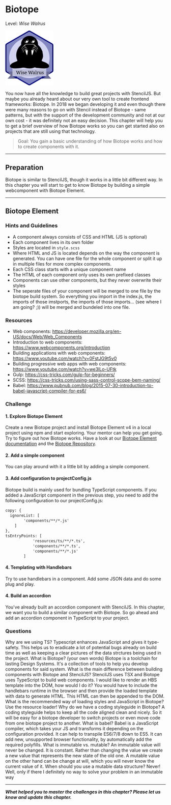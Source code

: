 # Biotope
Level: *Wise Walrus*

<img src="./assets/walrus_badge.svg" width="30%" height="auto" alt="wise_walrusp">

You now have all the knowledge to build great projects with StencilJS. But maybe you already heard about our very own tool to create frontend frameworks: Biotope. In 2018 we began developing it and even though there were many reasons to go on with Stencil instead of Biotope - same patterns, but with the support of the development community and not at our own cost - it was definitely not an easy decision.
This chapter will help you to get a brief overview of how Biotope works so you can get started also on projects that are still using that technology.

> Goal: You gain a basic understanding of how Biotope works and how to create components with it.

---

## Preparation

Biotope is similar to StencilJS, though it works in a little bit different way. In this chapter you will start to get to know Biotope by building a simple webcomponent with Biotope Element.

---

## Biotope Element

### Hints and Guidelines

- A component always consists of CSS and HTML (JS is optional)
- Each component lives in its own folder
- Styles are located in `style.scss`
- Where HTML and JS is located depends on the way the component is generated. You can have one file for the whole component or split it up in multiple files for more complex components. 
- Each CSS class starts with a unique component name
- The HTML of each component only uses its own prefixed classes
- Components can use other components, but they never overwrite their styles
- The seperate files of your component will be merged to one file by the biotope build system. So everything you import in the index.js, the imports of those imstports, the imports of those imports... (see where I am going? ;)) will be merged and bundeled into one file.


### Resources

- Web components: https://developer.mozilla.org/en-US/docs/Web/Web_Components
- Introduction to web components: https://www.webcomponents.org/introduction
- Building applications with web components: https://www.youtube.com/watch?v=0FstJG9t5v0
- Building progressive web apps with web components: https://www.youtube.com/watch?v=we3lLo-UFtk
- Gulp: https://css-tricks.com/gulp-for-beginners/
- SCSS: https://css-tricks.com/using-sass-control-scope-bem-naming/
- Babel: https://www.pubnub.com/blog/2015-07-30-introduction-to-babel-javascript-compiler-for-es6/

### Challenge
#### 1. Explore Biotope Element
Create a new Biotope project and install Biotope Element v4 in a local project using npm and start exploring. Your mentor can help you get going. Try to figure out how Biotope works. Have a look at our [Biotope Element documentation](https://element.biotope.sh/) and the [Biotope Repository](https://github.com/biotope/biotope).

#### 2. Add a simple component
You can play around with it a little bit by adding a simple component.

#### 3. Add configuration to projectConfig.js
Biotope build is mainly used for bundling TypeScript components. If you added a JavaScript component in the previous step, you need to add the following configuration to our projectConfig.js:
```
copy: {
  ignoreList: [
		'components/**/*.js'
	]
},
tsEntryPoints: [
			'resources/ts/**/*.ts',
			'components/**/*.ts',
			'components/**/*.js'
		]
```

#### 4. Templating with Handlebars
Try to use handlebars in a component. Add some JSON data and do some plug and play.

#### 4. Build an accordion
You've already built an accordion component with StencilJS. In this chapter, we want you to build a similar component with Biotope. So go ahead and add an accordion component in TypeScript to your project.

### Questions
<questions-component>
  <question-component>Why are we using TS?</question-component>
  <answer-component>Typescript enhances JavaScript and gives it type-safety. This helps us to eradicate a lot of potential bugs already on build time as well as keeping a clear pictures of the data strctures being used in the project.</answer-component>
  <question-component>What is Biotope? (your own words)</question-component>
  <answer-component>Biotope is a toolchain for lasting Design Systems. It's a collection of tools to help you develop components for said system.</answer-component>
  <question-component>What is the main difference between building components with Biotope and StencilJS?</question-component>
  <answer-component>StencilJS uses TSX and Biotope uses TypeScript to build web components.</answer-component>
  <question-component>I would like to render an HBS template into the DOM, how would I do it?</question-component>
  <answer-component>You would have to include the handlebars runtime in the browser and then provide the loaded template with data to generate HTML. This HTML can then be appended to the DOM.</answer-component>
  <question-component>What is the recommended way of loading styles and JavaScript in Biotope?</question-component>
  <answer-component>Use the resource loader!</answer-component>
  <question-component>Why do we have a coding styleguide in Biotope?</question-component>
  <answer-component>A coding styleguide helps to keep all the code aligned clean and nicely. So it will be easy for a biotope developer to switch projects or even move code from one biotope project to another.</answer-component>
  <question-component>What is babel?</question-component>
  <answer-component>Babel is a JavaScript compiler, which takes your JS and transforms it depending on the configuration provided. It can help to transpile ES6/7/8 down to ES5. It can add new, unsupported browser functionality, by automatically add the required polyfills.</answer-component>
  <question-component>What is immutable vs. mutable?</question-component>
  <answer-component>An immutable value will never be changed. It is constant. Rather than changing the value we create a new value that represents the new state of the old one. A mutable value on the other hand can be change at will, which you will never know the current value of it.</answer-component>
  <question-component>When should you use a mutable data structure?</question-component>
  <answer-component>Never! Well, only if there I definitely no way to solve your problem in an immutable way</answer-component>


<authors-component v-bind:authors="[
    {
      username: 'SheepFromHeaven',
      name: 'Marc Emmanuel'
    }]"/>

---------------------------------------

_**What helped you to master the challenges in this chapter? Please let us know and update this chapter.**_
